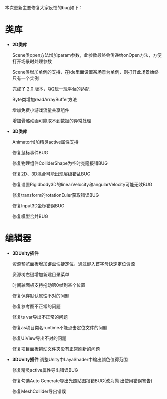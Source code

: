 本次更新主要修复大家反馈的bug如下：

# 类库

- **2D类库**

  Scene类open方法增加param参数，此参数最终会传递给onOpen方法，方便打开场景时处理参数

  Scene类增加单例的支持，在ide里面设置某场景为单例，则打开此场景始终只有一个实例

  完成了 2.0 版本，QQ玩一玩平台的适配

  Byte类增加readArrayBuffer方法

  增加免费小游戏流量共享组件

  增加骨骼动画可能取不到数据的异常处理


- **3D类库**

   Animator增加精灵active属性支持

   修复鼠标事件BUG

   修复物理组件ColliderShape为空时克隆报错BUG

   修复2D、3D混合可能出现层级错乱BUG

   修复设置Rigidbody3D的linearVelocity和angularVelocity可能无效BUG

   修复transform的rotationEuler获取错误BUG

   修复Input3D坐标错误BUG

   修复模型合并BUG


# 编辑器

- **3DUnity插件**

  资源预览面板增加键盘快捷定位，通过键入首字母快速定位资源

  资源树右键增加新建目录菜单

  时间轴面板支持拖动第0帧到某个位置

  修复保存默认属性不对的问题

  修复参考图不正常的问题

  修复ts var导出不正常的问题

  修复as项目类名runtime不能点击定位文件的问题

  修复UIView导出不对的问题

  修复项目面板拖动文件夹没有正常刷新的问题

- **3DUnity插件**
  调整Unity中LayaShader中输出颜色值得范围

  修复精灵active属性导出错误BUG

  修复勾选Auto Generate导出光照贴图报错BUG(改为抛 出使用错误警告)

  修复MeshCollider导出错误


